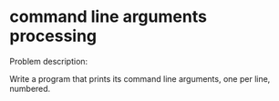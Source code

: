 # command line arguments processing
Problem description:  

Write a program that prints its command line arguments, one per line, numbered.
